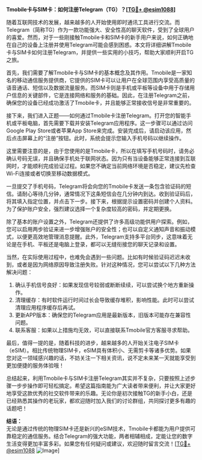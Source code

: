 **Tmobile卡与SIM卡：如何注册Telegram（TG）？[[TG💪+ @esim1088](https://t.me/s/esim1088)]**

随着互联网技术的发展，越来越多的人开始使用即时通讯工具进行交流。而Telegram（简称TG）作为一款功能强大、安全性高的聊天软件，受到了全球用户的喜爱。然而，对于一些刚接触Tmobile卡和SIM卡的新手用户来说，如何正确地在自己的设备上注册并使用Telegram可能会感到困惑。本文将详细讲解Tmobile卡与SIM卡如何注册Telegram，并提供一些实用的小技巧，帮助大家顺利开启TG之旅。

首先，我们需要了解Tmobile卡与SIM卡的基本概念及其作用。Tmobile是一家知名的移动通信服务提供商，它提供的SIM卡可以让用户在全球范围内享受高质量的语音通话、短信以及数据流量服务。而SIM卡则是手机或平板等设备中用于存储用户信息的关键部件，它是连接网络和服务的基础。因此，在注册Telegram之前，确保您的设备已经成功激活了Tmobile卡，并且能够正常接收信号是非常重要的。

接下来，我们进入正题——如何通过Tmobile卡注册Telegram。打开您的智能手机或平板电脑，首先需要下载并安装Telegram应用程序。这一步骤可以通过访问Google Play Store或者苹果App Store来完成。安装完成后，请启动该应用，然后点击屏幕上的“注册”按钮。此时，系统会提示您输入手机号码以继续操作。

这里需要注意的是，由于您使用的是Tmobile卡，所以在填写手机号码时，请务必确认号码无误，并且确保手机处于联网状态。因为只有当设备能够正常连接到互联网时，才能顺利完成验证过程。如果您不确定当前网络环境是否稳定，建议先检查Wi-Fi连接或者切换至移动数据模式。

一旦提交了手机号码，Telegram将会向您的Tmobile卡发送一条包含验证码的短信。请耐心等待几分钟，通常情况下这条短信会在几分钟内到达。收到验证码后，将其填入指定位置，并点击下一步。接下来，根据提示设置密码并创建个人资料。为了保护账户安全，强烈建议选择一个复杂度较高的密码，并定期更换。

除了基本的账户设置之外，Telegram还提供了许多高级功能供用户探索。例如，您可以启用两步验证来进一步增强账户的安全性；也可以自定义通知声音和振动模式，以便更高效地管理消息提醒。此外，Telegram支持多平台同步，这意味着无论是在手机、平板还是电脑上登录，都可以无缝衔接您的聊天记录和设置。

当然，在实际使用过程中，也难免会遇到一些问题。比如有时候验证码迟迟未收到，或者是因为网络原因导致注册失败。针对这种情况，您可以尝试以下几种方法解决问题：

1. 确认手机信号良好：如果发现信号较弱或断断续续，可以尝试换个地方重新操作。
2. 清理缓存：有时软件运行时间过长会导致缓存堆积，影响性能。此时可以尝试清理应用程序缓存后再试。
3. 更新APP版本：确保您的Telegram应用是最新版本，旧版本可能存在兼容性问题。
4. 联系客服：如果以上措施均无效，可以直接联系Tmobile官方客服寻求帮助。

最后，值得一提的是，随着科技的进步，越来越多的人开始关注电子SIM卡（eSIM）。相比传统物理SIM卡，eSIM具有体积小、无需剪卡等诸多优势。如果您对这一领域感兴趣的话，不妨关注一下相关资讯，说不定未来某一天就能享受到更加便捷的服务体验哦！

总结起来，利用Tmobile卡与SIM卡注册Telegram其实并不复杂，只要按照上述步骤一步步操作即可轻松搞定。希望这篇指南能为广大读者带来便利，并让大家更好地享受这款优秀的社交软件带来的乐趣。无论你是初次接触TG的新手小白，还是已经熟悉其操作的老玩家，都欢迎随时加入我们的讨论群组，共同探讨更多有趣的话题吧！

**结语：**  
无论是通过传统的物理SIM卡还是新兴的eSIM技术，Tmobile卡都能为用户提供可靠稳定的通信服务。结合Telegram的强大功能，两者相辅相成，定能让您的数字生活变得更加丰富多彩。如果您有任何疑问或建议，欢迎随时留言交流！[[TG💪+ @esim1088](https://t.me/s/esim1088) ![Image](https://i.postimg.cc/4NQfJmqS/Snipaste-2025-05-13-00-14-12.png)]